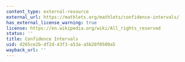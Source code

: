 ```yaml
---
content_type: external-resource
external_url: https://mathlets.org/mathlets/confidence-intervals/
has_external_license_warning: true
license: https://en.wikipedia.org/wiki/All_rights_reserved
status: ''
title: Confidence Intervals
uid: d265ce2b-df2d-43f3-a53a-a5b20f0509a5
wayback_url: ''
---
```

